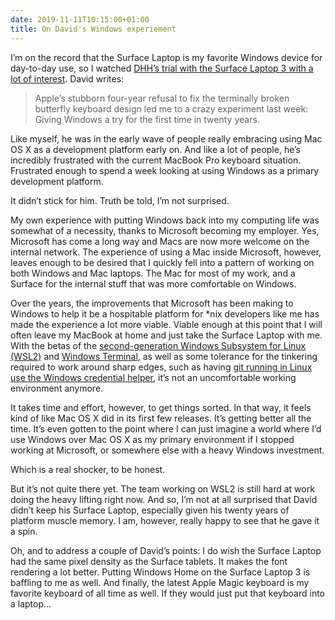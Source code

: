 ```yaml
---
date: 2019-11-11T10:15:00+01:00
title: On David's Windows experiement 
---
```


I’m on the record that the Surface Laptop is my favorite Windows device for day-to-day use, so I watched [DHH’s trial with the Surface Laptop 3 with a lot of interest](https://m.signalvnoise.com/back-to-windows-after-twenty-years/). David writes: 

> Apple’s stubborn four-year refusal to fix the terminally broken butterfly keyboard design led me to a crazy experiment last week: Giving Windows a try for the first time in twenty years.

Like myself, he was in the early wave of people really embracing using Mac OS X as a development platform early on. And like a lot of people, he’s incredibly frustrated with the current MacBook Pro keyboard situation. Frustrated enough to spend a week looking at using Windows as a primary development platform.

It didn’t stick for him. Truth be told, I’m not surprised. 

My own experience with putting Windows back into my computing life was somewhat of a necessity, thanks to Microsoft becoming my employer. Yes, Microsoft has come a long way and Macs are now more welcome on the internal network. The experience of using a Mac inside Microsoft, however, leaves enough to be desired that I quickly fell into a pattern of working on both Windows and Mac laptops. The Mac for most of my work, and a Surface for the internal stuff that was more comfortable on Windows.

Over the years, the improvements that Microsoft has been making to Windows to help it be a hospitable platform for *nix developers like me has made the experience a lot more viable. Viable enough at this point that I will often leave my MacBook at home and just take the Surface Laptop with me. With the betas of the [second-generation Windows Subsystem for Linux (WSL2)](https://docs.microsoft.com/en-us/windows/wsl/wsl2-index) and [Windows Terminal](https://devblogs.microsoft.com/commandline/introducing-windows-terminal/), as well as some tolerance for the tinkering required to work around sharp edges, such as having [git running in Linux use the Windows credential helper](https://github.com/duncan/dotfiles/blob/main/.gitconfig.local%23%23o.WSL), it’s not an uncomfortable working environment anymore. 

It takes time and effort, however, to get things sorted. In that way, it feels kind of like Mac OS X did in its first few releases. It’s getting better all the time. It’s even gotten to the point where I can just imagine a world where I’d use Windows over Mac OS X as my primary environment if I stopped working at Microsoft, or somewhere else with a heavy Windows investment. 

Which is a real shocker, to be honest. 

But it’s not quite there yet. The team working on WSL2 is still hard at work doing the heavy lifting right now. And so, I’m not at all surprised that David didn’t keep his Surface Laptop, especially given his twenty years of platform muscle memory. I am, however, really happy to see that he gave it a spin.

Oh, and to address a couple of David’s points: I do wish the Surface Laptop had the same pixel density as the Surface tablets. It makes the font rendering a lot better. Putting Windows Home on the Surface Laptop 3 is baffling to me as well. And finally, the latest Apple Magic keyboard is my favorite keyboard of all time as well. If they would just put that keyboard into a laptop...

